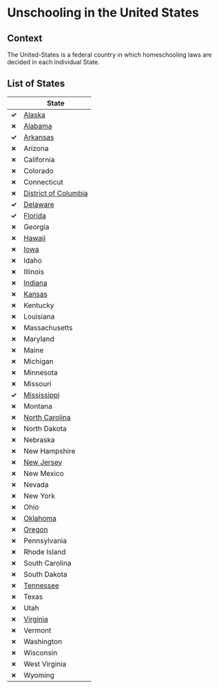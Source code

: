 # Unschooling in the United States

## Context

The United-States is a federal country in which homeschooling laws
are decided in each individual State.

## List of States

|   | State |
| - |   -   |
| __✓__ | [Alaska](Alaska.md) |
| __✗__ | [Alabama](Alabama.md) |
| __✓__ | [Arkansas](Arkansas.md) |
| __✗__ | Arizona |
| __✗__ | California |
| __✗__ | Colorado |
| __✗__ | Connecticut |
| __✗__ | [District of Columbia](DC.md) |
| __✓__ | [Delaware](Delaware.md) |
| __✓__ | [Florida](Florida.md) |
| __✗__ | Georgia |
| __✗__ | [Hawaii](Hawaii.md) |
| __✗__ | [Iowa](Iowa.md) |
| __✗__ | Idaho |
| __✗__ | Illinois |
| __✗__ | [Indiana](Indiana.md) |
| __✗__ | [Kansas](Kansas.md) |
| __✗__ | Kentucky |
| __✗__ | Louisiana |
| __✗__ | Massachusetts |
| __✗__ | Maryland |
| __✗__ | Maine |
| __✗__ | Michigan |
| __✗__ | Minnesota |
| __✗__ | Missouri |
| __✓__ | [Mississippi](Mississippi.md) |
| __✗__ | Montana |
| __✗__ | [North Carolina](North-Carolina.md) |
| __✗__ | North Dakota |
| __✗__ | Nebraska |
| __✗__ | New Hampshire |
| __✗__ | [New Jersey](New-Jersey.md) |
| __✗__ | New Mexico |
| __✗__ | Nevada |
| __✗__ | New York |
| __✗__ | Ohio |
| __✗__ | [Oklahoma](Oklahoma.md) |
| __✗__ | [Oregon](Oregon.md) |
| __✗__ | Pennsylvania |
| __✗__ | Rhode Island |
| __✗__ | South Carolina |
| __✗__ | South Dakota |
| __✗__ | [Tennessee](Tennessee.md) |
| __✗__ | Texas |
| __✗__ | Utah |
| __✗__ | [Virginia](Virginia.md) |
| __✗__ | Vermont |
| __✗__ | Washington |
| __✗__ | Wisconsin |
| __✗__ | West Virginia |
| __✗__ | Wyoming |
